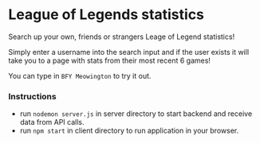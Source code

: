 # League of Legends statistics

Search up your own, friends or strangers Leage of Legend statistics!

Simply enter a username into the search input and if the user exists it will take you to a page with stats from their most recent 6 games!

You can type in `BFY Meowington` to try it out.

### Instructions
- run `nodemon server.js` in server directory to start backend and receive data from API calls.
- run `npm start` in client directory to run application in your browser.